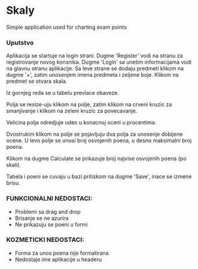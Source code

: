 # Skaly
Simple application used for charting exam points

### Uputstvo
Aplikacija se startuje na login strani. Dugme 'Register' vodi na stranu
za registrovanje novog korisnika. Dugme 'Login' sa unetim informacijama
vodi na glavnu stranu aplikacije. 
Sa leve strane se dodaju predmeti klikom na dugme '+', zatim unоsenjem 
imena predmeta i zeljene boje. Klikom na predmet se otvara skala.

Iz gornjeg reda se u tabelu prevlace obaveze. 

Polja se resize-uju klikom na polje, zatim klikom na crveni kruzic za
smanjivanje i klikom na zeleni kruzic za povecavanje.

Velicina polja odredjuje udeo u konacnoj oceni u procentima.

Dvostrukim klikom na polje se pojavljuju dva polja za unosenje dobijene ocene.
U levo polje se unosi broj osvojenih poena, u desno maksimalni broj poena.

Klikom na dugme Calculate se prikazuje broj najvise osvojenih poena (po skali).

Tabela i poeni se cuvaju u bazi pritiskom na dugme 'Save', inace se izmene brisu.

### FUNKCIONALNI NEDOSTACI:
- Problemi sa drag and drop
- Brisanje se ne azurira
- Ne prikazuju se poeni u formi

### KOZMETICKI NEDOSTACI: 
- Forma za unos poena nije formatirana
- Nedostaje ime aplikacije u headeru

